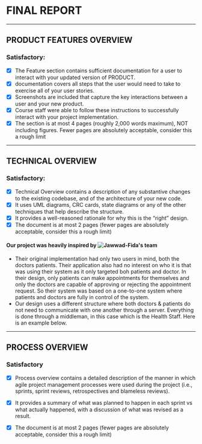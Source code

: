 # FINAL REPORT
---
## PRODUCT FEATURES OVERVIEW

### Satisfactory:
- [X] The Feature section contains sufficient documentation for a user to interact with your updated version of PRODUCT.
- [X] documentation covers all steps that the user would need to take to exercise all of your user stories.
- [X] Screenshots are included that capture the key interactions between a user and your new product.
- [X] Course staff were able to follow these instructions to successfully interact with your project implementation.
- [X] The section is at most 4 pages (roughly 2,000 words maximum), NOT including figures. Fewer pages are absolutely acceptable, consider this a rough limit

---
## TECHNICAL OVERVIEW
### Satisfactory:

- [X] Technical Overview contains a description of any substantive changes to the existing codebase, and of the architecture of your new code.
- [X] It uses UML diagrams, CRC cards, state diagrams or any of the other techniques that help describe the structure.
- [X] It provides a well-reasoned rationale for why this is the “right” design.
- [X] The document is at most 2 pages (fewer pages are absolutely acceptable, consider this a rough limit)

#### Our project was heavily inspired by ![Jawwad-Fida's](https://github.com/Jawwad-Fida/HealthStack-System) team
- Their original implementation had only two users in mind, both the doctors patients. Their application also had no interest on who it is that was using their
system as it only targeted boh patients and doctor. In their design, only patients can make appointments for themselves and only the doctors are capable of approving or
rejecting the appointment request. So their system was based on a one-to-one system where patients and doctors are fully in control of the system.
- Our design uses a different structure where both doctors & patients do not need to communicate with one another through a server. Everything is done through a middleman, in this case which is
the Health Staff. Here is an example below.


---
## PROCESS OVERVIEW
### Satisfactory

- [X] Process overview contains a detailed description of the manner in which agile project management processes were used during the project (i.e., sprints, sprint reviews, retrospectives and blameless reviews).
- [X] It provides a summary of what was planned to happen in each sprint vs what actually happened, with a discussion of what was revised as a result.
- [X] The document is at most 2 pages (fewer pages are absolutely acceptable, consider this a rough limit)






